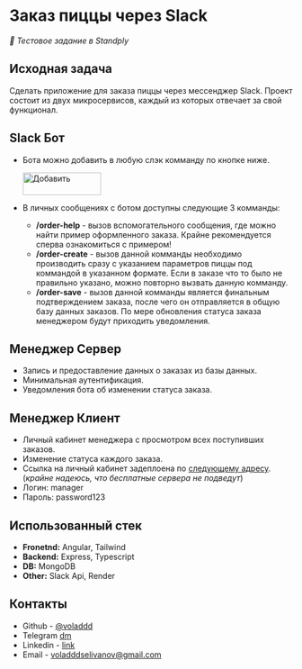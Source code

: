 # Заказ пиццы через Slack

_🍕 Тестовое задание в Standply_

## Исходная задача

Сделать приложение для заказа пиццы через мессенджер Slack. Проект состоит из двух микросервисов, каждый из которых отвечает за свой функционал.

## Slack Бот

- Бота можно добавить в любую слэк комманду по кнопке ниже.

  <a href="https://slack.com/oauth/v2/authorize?client_id=4715123137430.4745425511872&scope=app_mentions:read,chat:write,commands,im:read,im:write,users.profile:read&user_scope="><img alt="Добавить" height="40" width="139" src="https://platform.slack-edge.com/img/add_to_slack.png" srcSet="https://platform.slack-edge.com/img/add_to_slack.png 1x, https://platform.slack-edge.com/img/add_to_slack@2x.png 2x" /></a>

* В личных сообщениях с ботом доступны следующие 3 комманды:

  - **/order-help** - вызов вспомогательного сообщения, где можно найти пример оформленного заказа. Крайне рекомендуется сперва ознакомиться с примером!
  - **/order-create** - вызов данной комманды необходимо производить сразу с указанием параметров пиццы под коммандой в указанном формате. Если в заказе что то было не правильно указано, можно повторно вызвать данную комманду.
  - **/order-save** - вызов данной комманды является финальным подтверждением заказа, после чего он отправляется в общую базу данных заказов. По мере обновления статуса заказа менеджером будут приходить уведомления.

## Менеджер Сервер

- Запись и предоставление данных о заказах из базы данных.
- Минимальная аутентификация.
- Уведомления бота об изменении статуса заказа.

## Менеджер Клиент

- Личный кабинет менеджера с просмотром всех поступивших заказов.
- Изменение статуса каждого заказа.
- Ссылка на личный кабинет задеплоена по [следующему адресу](https://manager-client.onrender.com/). (_крайне надеюсь, что бесплатные сервера не подведут_)
- Логин: manager
- Пароль: password123

## Использованный стек

- **Fronetnd:** Angular, Tailwind
- **Backend:** Express, Typescript
- **DB:** MongoDB
- **Other:** Slack Api, Render

## Контакты

- Github - [@voladdd](https://github.com/voladdd)
- Telegram [dm](https://t.me/voladddselivanov)
- Linkedin - [link](https://www.linkedin.com/in/vlad-selivanov-190725212/)
- Email - voladddselivanov@gmail.com

